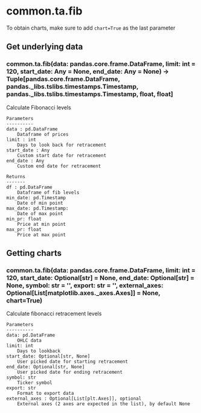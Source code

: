 # common.ta.fib

To obtain charts, make sure to add `chart=True` as the last parameter

## Get underlying data 
### common.ta.fib(data: pandas.core.frame.DataFrame, limit: int = 120, start_date: Any = None, end_date: Any = None) -> Tuple[pandas.core.frame.DataFrame, pandas._libs.tslibs.timestamps.Timestamp, pandas._libs.tslibs.timestamps.Timestamp, float, float]

Calculate Fibonacci levels

    Parameters
    ----------
    data : pd.DataFrame
        Dataframe of prices
    limit : int
        Days to look back for retracement
    start_date : Any
        Custom start date for retracement
    end_date : Any
        Custom end date for retracement

    Returns
    -------
    df : pd.DataFrame
        Dataframe of fib levels
    min_date: pd.Timestamp
        Date of min point
    max_date: pd.Timestamp:
        Date of max point
    min_pr: float
        Price at min point
    max_pr: float
        Price at max point

## Getting charts 
### common.ta.fib(data: pandas.core.frame.DataFrame, limit: int = 120, start_date: Optional[str] = None, end_date: Optional[str] = None, symbol: str = '', export: str = '', external_axes: Optional[List[matplotlib.axes._axes.Axes]] = None, chart=True)

Calculate fibonacci retracement levels

    Parameters
    ----------
    data: pd.DataFrame
        OHLC data
    limit: int
        Days to lookback
    start_date: Optional[str, None]
        User picked date for starting retracement
    end_date: Optional[str, None]
        User picked date for ending retracement
    symbol: str
        Ticker symbol
    export: str
        Format to export data
    external_axes : Optional[List[plt.Axes]], optional
        External axes (2 axes are expected in the list), by default None
